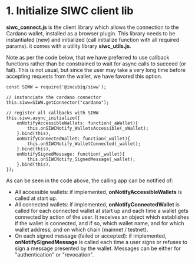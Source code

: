 # 1. Initialize SIWC client lib

**siwc\_connect.js** is the client library which allows the connection to the Cardano wallet, installed as a browser plugin. This library needs to be instantiated (new) and initialized (call initialize function with all required params). it comes with a utility library **siwc\_utils.js**.

Note as per the code below, that we have preferred to use callback functions rather than be constrained to wait for async calls to succeed (or fail). This is not usual, but since the user may take a very long time before accepting requests from the wallet, we have favored this option.

```
const SIWW = require('@incubiq/siww');

// instanciate the cardano connector
this.siww=SIWW.getConnector("cardano");

// register all callbacks with SIWW
this.siww.async_initialize({
    onNotifyAccessibleWallets: function(_aWallet){
        this.onSIWCNotify_WalletsAccessible(_aWallet);
    }.bind(this),
    onNotifyConnectedWallet: function(_wallet){
        this.onSIWCNotify_WalletConnected(_wallet);
    }.bind(this),
    onNotifySignedMessage: function(_wallet){
        this.onSIWCNotify_SignedMessage(_wallet);
    }.bind(this),
});
```

As can be seen in the code above, the calling app can be notified of:

* All accessible wallets: if implemented, **onNotifyAccessibleWallets** is called at start up.
* All connected wallets: if implemented, **onNotifyConnectedWallet** is called for each connected wallet at start up and each time a wallet gets connected by action of the user. It receives an object which establishes if the wallet is connected, and if so, which wallet name, and for which wallet address, and on which chain (mainnet / testnet).
* On each signed message (failed or accepted): if implemented, **onNotifySignedMessage** is called each time a user signs or refuses to sign a message presented by the wallet. Messages can be either for "authentication" or "revocation".
